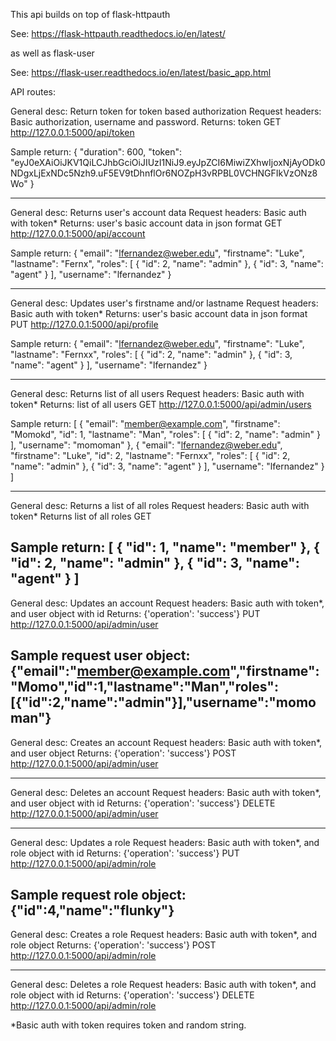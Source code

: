 
This api builds on top of flask-httpauth

See: https://flask-httpauth.readthedocs.io/en/latest/

as well as flask-user

See: https://flask-user.readthedocs.io/en/latest/basic_app.html


API routes:

General desc:  Return token for token based authorization
Request headers: Basic authorization, username and password.
Returns: token
GET 
http://127.0.0.1:5000/api/token

Sample return:
{
  "duration": 600, 
  "token": "eyJ0eXAiOiJKV1QiLCJhbGciOiJIUzI1NiJ9.eyJpZCI6MiwiZXhwIjoxNjAyODk0NDgxLjExNDc5Nzh9.uF5EV9tDhnflOr6NOZpH3vRPBL0VCHNGFIkVzONz8Wo"
}

--------------------------------------------------------------------------

General desc: Returns user's account data
Request headers: Basic auth with token*
Returns: user's basic account data in json format
GET
http://127.0.0.1:5000/api/account

Sample return:
{
  "email": "lfernandez@weber.edu", 
  "firstname": "Luke", 
  "lastname": "Fernx", 
  "roles": [
    {
      "id": 2, 
      "name": "admin"
    }, 
    {
      "id": 3, 
      "name": "agent"
    }
  ], 
  "username": "lfernandez"
}

----------------------------------------------------------------------------

General desc: Updates user's firstname and/or lastname
Request headers: Basic auth with token*
Returns: user's basic account data in json format
PUT
http://127.0.0.1:5000/api/profile

Sample return:
{
  "email": "lfernandez@weber.edu", 
  "firstname": "Luke", 
  "lastname": "Fernxx", 
  "roles": [
    {
      "id": 2, 
      "name": "admin"
    }, 
    {
      "id": 3, 
      "name": "agent"
    }
  ], 
  "username": "lfernandez"
}

------------------------------------------------------------------------------

General desc: Returns list of all users
Request headers: Basic auth with token*
Returns: list of all users
GET
http://127.0.0.1:5000/api/admin/users

Sample return:
[
  {
    "email": "member@example.com", 
    "firstname": "Momokd", 
    "id": 1, 
    "lastname": "Man", 
    "roles": [
      {
        "id": 2, 
        "name": "admin"
      }
    ], 
    "username": "momoman"
  }, 
  {
    "email": "lfernandez@weber.edu", 
    "firstname": "Luke", 
    "id": 2, 
    "lastname": "Fernxx", 
    "roles": [
      {
        "id": 2, 
        "name": "admin"
      }, 
      {
        "id": 3, 
        "name": "agent"
      }
    ], 
    "username": "lfernandez"
  }
]

------------------------------------------------------------------------------

General desc: Returns a list of all roles
Request headers: Basic auth with token*
Returns list of all roles
GET

Sample return:
[
  {
    "id": 1, 
    "name": "member"
  }, 
  {
    "id": 2, 
    "name": "admin"
  }, 
  {
    "id": 3, 
    "name": "agent"
  }
]
------------------------------------------------------------------------------

General desc: Updates an account
Request headers: Basic auth with token*, and user object with id
Returns: {'operation': 'success'}
PUT
http://127.0.0.1:5000/api/admin/user

Sample request user object:
{"email":"member@example.com","firstname":"Momo","id":1,"lastname":"Man","roles":[{"id":2,"name":"admin"}],"username":"momoman"}
------------------------------------------------------------------------------

General desc: Creates an account
Request headers: Basic auth with token*, and user object
Returns: {'operation': 'success'}
POST
http://127.0.0.1:5000/api/admin/user

------------------------------------------------------------------------------

General desc: Deletes an account
Request headers: Basic auth with token*, and user object with id
Returns: {'operation': 'success'}
DELETE
http://127.0.0.1:5000/api/admin/user

------------------------------------------------------------------------------

General desc: Updates a role
Request headers: Basic auth with token*, and role object with id
Returns: {'operation': 'success'}
PUT
http://127.0.0.1:5000/api/admin/role

Sample request role object:
{"id":4,"name":"flunky"}
------------------------------------------------------------------------------

General desc: Creates a role
Request headers: Basic auth with token*, and role object
Returns: {'operation': 'success'}
POST
http://127.0.0.1:5000/api/admin/role

------------------------------------------------------------------------------

General desc: Deletes a role
Request headers: Basic auth with token*, and role object with id
Returns: {'operation': 'success'}
DELETE
http://127.0.0.1:5000/api/admin/role

*Basic auth with token requires token and random string.